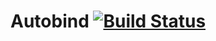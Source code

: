 # Autobind [![Build Status](https://travis-ci.org/kevgo/autobind.png?branch=master)](https://travis-ci.org/kevgo/autobind)
